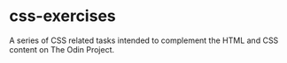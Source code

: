 # css-exercises
A series of CSS related tasks intended to complement the HTML and CSS content on The Odin Project.
